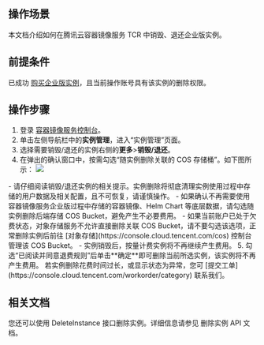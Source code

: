
## 操作场景
本文档介绍如何在腾讯云容器镜像服务 TCR 中销毁、退还企业版实例。

## 前提条件
已成功 [购买企业版实例](https://intl.cloud.tencent.com/document/product/1051/39088)，且当前操作账号具有该实例的删除权限。


## 操作步骤
1. 登录 [容器镜像服务控制台](https://console.cloud.tencent.com/tcr/instance?rid=1)。
2. 单击左侧导航栏中的**实例管理**，进入“实例管理”页面。
3. 选择需要销毁/退还的实例右侧的**更多**>**销毁/退还**。
4. 在弹出的确认窗口中，按需勾选“随实例删除关联的 COS 存储桶”。如下图所示：
![](https://main.qcloudimg.com/raw/d6dbb8b3a6765d8372b51ce55dd5a8f6.png)
<dx-alert infotype="notice" title="">
- 请仔细阅读销毁/退还实例的相关提示。实例删除将彻底清理实例使用过程中存储的用户数据及相关配置，且不可恢复，请谨慎操作。
- 如果确认不再需要使用容器镜像服务企业版过程中存储的容器镜像、Helm Chart 等底层数据，请勾选随实例删除后端存储 COS Bucket，避免产生不必要费用。
- 如果当前账户已处于欠费状态，对象存储服务不允许直接删除关联 COS Bucket，请不要勾选该选项，正常删除实例后前往 [对象存储](https://console.cloud.tencent.com/cos) 控制台管理该 COS Bucket。
- 实例销毁后，按量计费实例将不再继续产生费用。
</dx-alert>
5. 勾选“已阅读并同意退费规则”后单击**确定**即可删除当前所选实例，该实例将不再产生费用。
<dx-alert infotype="explain" title="">
若实例删除花费时间过长，或显示状态为异常，您可 [提交工单](https://console.cloud.tencent.com/workorder/category) 联系我们。
</dx-alert>



## 相关文档

您还可以使用 DeleteInstance 接口删除实例。详细信息请参见 删除实例 API 文档。
